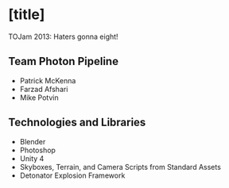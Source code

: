 [title]
=======

TOJam 2013: Haters gonna eight!

Team Photon Pipeline
--------------------
* Patrick McKenna
* Farzad Afshari
* Mike Potvin

Technologies and Libraries
--------------------------
* Blender
* Photoshop
* Unity 4
 * Skyboxes, Terrain, and Camera Scripts from Standard Assets
 * Detonator Explosion Framework
 
